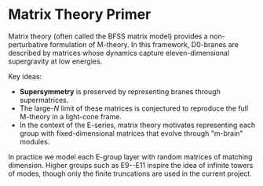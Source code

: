 # Matrix Theory Primer

Matrix theory (often called the BFSS matrix model) provides a non-perturbative
formulation of M-theory. In this framework, D0-branes are described by matrices
whose dynamics capture eleven-dimensional supergravity at low energies.

Key ideas:

- **Supersymmetry** is preserved by representing branes through supermatrices.
- The large-$N$ limit of these matrices is conjectured to reproduce the full
  M-theory in a light-cone frame.
- In the context of the E-series, matrix theory motivates representing each
  group with fixed-dimensional matrices that evolve through "m-brain" modules.

In practice we model each E-group layer with random matrices of matching
dimension.  Higher groups such as E9--E11 inspire the idea of infinite towers of
modes, though only the finite truncations are used in the current project.
